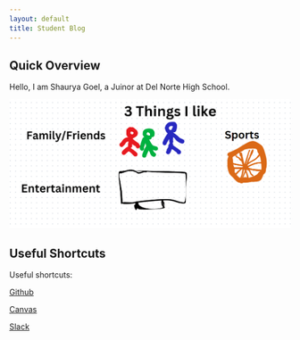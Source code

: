 ```yaml
---
layout: default
title: Student Blog
---
```



## Quick Overview

Hello, I am Shaurya Goel, a Juinor at Del Norte High School.

![Overview Picture](image.PNG)

## Useful Shortcuts

Useful shortcuts:

[Github](https://github.com/STG-7)

[Canvas](https://poway.instructure.com/courses/141513/assignments)

[Slack](https://app.slack.com/client/TRDESSQ3T/CRDESSVA5)
